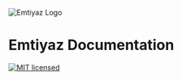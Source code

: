 ![Emtiyaz Logo](https://static.emtiyaz.app/logo/png/logo-color-blacktxt-fa-small.png)

# Emtiyaz Documentation
[![MIT licensed](https://img.shields.io/badge/license-MIT-blue.svg)](./license)
